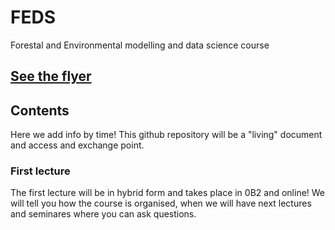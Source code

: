 # FEDS
Forestal and Environmental modelling and data science course

## [See the flyer](https://github.com/stenoe/FEDS/blob/main/flyerLectureMI1970.pdf)

## Contents

Here we add info by time! This github repository will be a "living" document and access and exchange point.

### First lecture

The first lecture will be in hybrid form and takes place in 0B2 and online!
We will tell you how the course is organised, when we will have next lectures and seminares where you can ask questions. 
